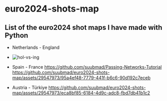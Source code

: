 # euro2024-shots-map


## List of the euro2024 shot maps I have made with Python


  - Netherlands - England

  - ![hol-vs-ing](https://github.com/suubmad/euro2024-shots-map/assets/29547973/02d36d42-0f3e-4926-a850-3a7b11a979c2)


  - Spain - France https://github.com/suubmad/Passing-Networks-Tutorial https://github.com/suubmad/euro2024-shots-map/assets/29547973/95a4ef48-7779-441f-b6c6-90d192c7eceb
  
  - Austria - Türkiye https://github.com/suubmad/euro2024-shots-map/assets/29547973/eca8bf85-6184-4d9c-adc8-fbd7db41b1c2
